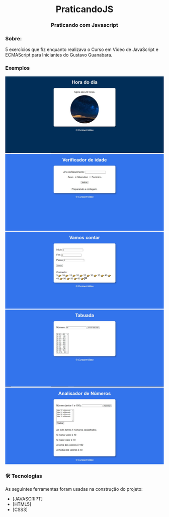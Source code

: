 <h1 align="center">PraticandoJS</h1>
<h3 align="center">Praticando com Javascript</h3>

### Sobre:
5 exercícios que fiz enquanto realizava o Curso em Video de JavaScript e ECMAScript para Iniciantes do Gustavo Guanabara.
<br>
### Exemplos
<img src="./img/Hora-do-dia.jpg">
<img src="./img/Verificador-de-idade.jpg">
<img src="./img/Vamos-contar.jpg">
<img src="./img/Tabuada.jpg">
<img src="./img/Analisador-de-numeros.jpg">


### 🛠 Tecnologias

As seguintes ferramentas foram usadas na construção do projeto:

- [JAVASCRIPT]
- [HTML5]
- [CSS3]
